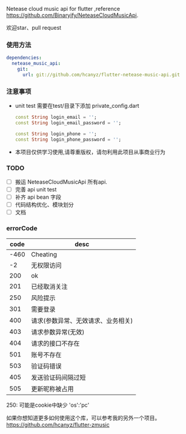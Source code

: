 Netease cloud music api for flutter ,reference https://github.com/Binaryify/NeteaseCloudMusicApi.   

欢迎star、pull request

### 使用方法
```yaml
dependencies:
  netease_music_api:
    git:
      url: git://github.com/hcanyz/flutter-netease-music-api.git
```

### 注意事项
- unit test 需要在test/目录下添加 private_config.dart
    ```dart
    const String login_email = '';
    const String login_email_password = '';
    
    const String login_phone = '';
    const String login_phone_password = '';
    ```
- 本项目仅供学习使用,请尊重版权，请勿利用此项目从事商业行为

### TODO
- [ ] 搬运 NeteaseCloudMusicApi 所有api.
- [ ] 完善 api unit test
- [ ] 补齐 api bean 字段
- [ ] 代码结构优化、模块划分
- [ ] 文档

### errorCode

| code | desc                               |
|------|--------------------                |
| -460 | Cheating                           |
| -2   | 无权限访问                         |
| 200  | ok                                 |
| 201  | 已经取消关注                       |
| 250  | 风险提示                           |
| 301  | 需要登录                           |
| 400  | 请求(参数异常、无效请求、业务相关) |
| 403  | 请求参数异常(无效)                 |
| 404  | 请求的接口不存在                   |
| 501  | 账号不存在                         |
| 503  | 验证码错误                         |
| 405  | 发送验证码间隔过短                 |
| 505  | 更新昵称被占用                     |

250: 可能是cookie中缺少 'os':'pc'

如果你想知道更多如何使用这个库，可以参考我的另外一个项目。https://github.com/hcanyz/flutter-zmusic